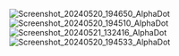![Screenshot_20240520_194650_AlphaDot](https://github.com/Anant020/React-Native-HRMS/assets/82607864/9959332e-8aa6-46e8-8fa7-678d646dc15a)
![Screenshot_20240520_194510_AlphaDot](https://github.com/Anant020/React-Native-HRMS/assets/82607864/00428f32-26bf-4856-a854-8c04725d933c)
![Screenshot_20240521_132416_AlphaDot](https://github.com/Anant020/React-Native-HRMS/assets/82607864/c77f36de-f98b-474f-97fc-a73a86145f78)
![Screenshot_20240520_194533_AlphaDot](https://github.com/Anant020/React-Native-HRMS/assets/82607864/f9bdb4f0-dd3c-4bd6-9684-942cbe12372a)
